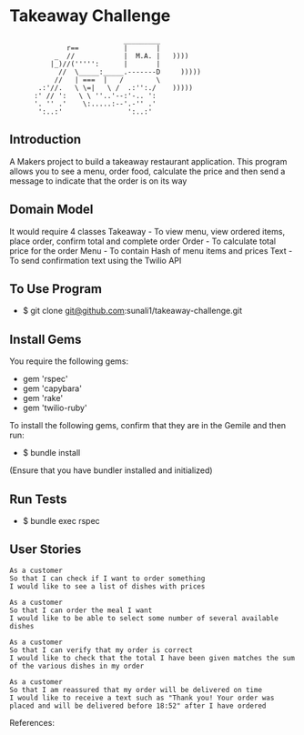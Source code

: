 Takeaway Challenge
==================
```
                            _________
              r==           |       |
           _  //            |  M.A. |   ))))
          |_)//(''''':      |       |
            //  \_____:_____.-------D     )))))
           //   | ===  |   /        \
       .:'//.   \ \=|   \ /  .:'':./    )))))
      :' // ':   \ \ ''..'--:'-.. ':
      '. '' .'    \:.....:--'.-'' .'
       ':..:'                ':..:'

 ```
Introduction
------------

  A Makers project to build a takeaway restaurant application. This program allows you to see a menu, order food, calculate the price and then send a message to indicate that the order is on its way

Domain Model
------------

  It would require 4 classes
    Takeaway - To view menu, view ordered items, place order, confirm total and complete order
    Order - To calculate total price for the order
    Menu - To contain Hash of menu items and prices
    Text - To send confirmation text using the Twilio API

To Use Program
--------------
- $ git clone git@github.com:sunali1/takeaway-challenge.git

Install Gems
------------
You require the following gems:

- gem 'rspec'
- gem 'capybara'
- gem 'rake'
- gem 'twilio-ruby'

To install the following gems, confirm that they are in the Gemile and then run:

- $ bundle install

(Ensure that you have bundler installed and initialized)

Run Tests
---------

- $ bundle exec rspec

User Stories
-------------

```
As a customer
So that I can check if I want to order something
I would like to see a list of dishes with prices

As a customer
So that I can order the meal I want
I would like to be able to select some number of several available dishes

As a customer
So that I can verify that my order is correct
I would like to check that the total I have been given matches the sum of the various dishes in my order

As a customer
So that I am reassured that my order will be delivered on time
I would like to receive a text such as "Thank you! Your order was placed and will be delivered before 18:52" after I have ordered
```

References:
```
